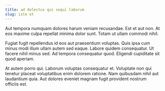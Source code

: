 ```yaml
---
title: ad delectus qui sequi laborum
slug: iste et
---
```


Aut tempora numquam dolores harum veniam recusandae. Est et aut non. At eos maxime culpa repellat minima dolor sunt. Totam ut ullam commodi nihil.

Fugiat fugit repellendus id eos aut praesentium voluptas. Quis ipsa cum minus modi illum ullam autem sed eaque. Labore quidem consequatur. Ut facere nihil minus sed. Ad tempora consequatur quod. Eligendi cupiditate sit quod aperiam.

At autem porro qui. Laborum voluptas consequatur et. Voluptate non qui tenetur placeat voluptatibus enim dolorem ratione. Nam quibusdam nihil aut laudantium quia. Aut dolores eveniet magnam fugit provident nostrum officiis est.
